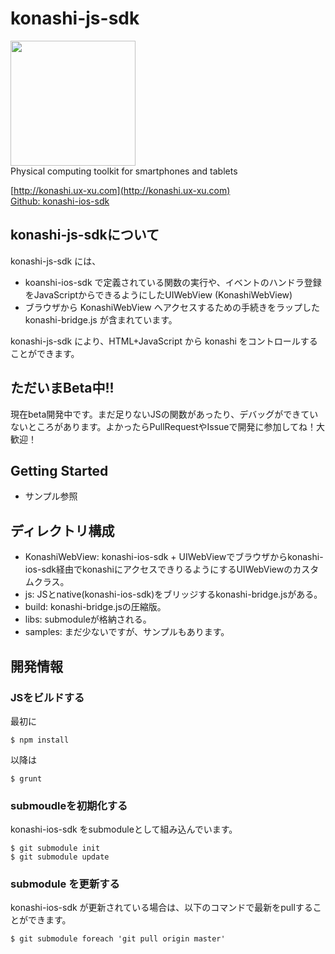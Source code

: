 konashi-js-sdk
=============

<a href="http://konashi.ux-xu.com"><img src="http://konashi.ux-xu.com/img/header_logo.png" width="200" /></a><br/>
Physical computing toolkit for smartphones and tablets

[http://konashi.ux-xu.com](http://konashi.ux-xu.com)<br/>
[Github: konashi-ios-sdk](https://github.com/YUKAI/konashi-ios-sdk)


## konashi-js-sdkについて
konashi-js-sdk には、

- koanshi-ios-sdk で定義されている関数の実行や、イベントのハンドラ登録をJavaScriptからできるようにしたUIWebView (KonashiWebView) 
- ブラウザから KonashiWebView へアクセスするための手続きをラップした konashi-bridge.js
が含まれています。

konashi-js-sdk により、HTML+JavaScript から konashi をコントロールすることができます。

## ただいまBeta中!!
現在beta開発中です。まだ足りないJSの関数があったり、デバッグができていないところがあります。よかったらPullRequestやIssueで開発に参加してね！大歓迎！

## Getting Started
- サンプル参照


## ディレクトリ構成
- KonashiWebView: konashi-ios-sdk + UIWebViewでブラウザからkonashi-ios-sdk経由でkonashiにアクセスできりるようにするUIWebViewのカスタムクラス。
- js: JSとnative(konashi-ios-sdk)をブリッジするkonashi-bridge.jsがある。
- build: konashi-bridge.jsの圧縮版。
- libs: submoduleが格納される。
- samples: まだ少ないですが、サンプルもあります。

## 開発情報

### JSをビルドする
最初に

```
$ npm install
```

以降は

```
$ grunt
```

### submoudleを初期化する
konashi-ios-sdk をsubmoduleとして組み込んでいます。

```
$ git submodule init
$ git submodule update
```

### submodule を更新する
konashi-ios-sdk が更新されている場合は、以下のコマンドで最新をpullすることができます。

```
$ git submodule foreach 'git pull origin master'
```

